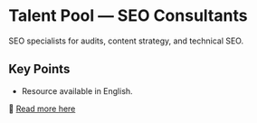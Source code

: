 # Talent Pool — SEO Consultants

SEO specialists for audits, content strategy, and technical SEO.

## Key Points
- Resource available in English.

📖 [Read more here](https://talent.example.com/pools/seo-consultants)
